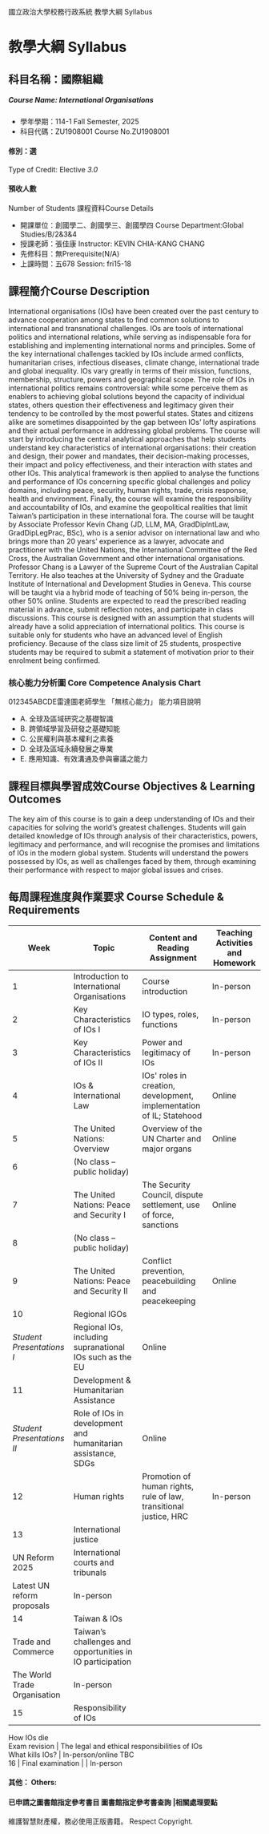 國立政治大學校務行政系統 教學大綱 Syllabus
# 教學大綱 Syllabus
##  科目名稱：國際組織
#####  Course Name: International Organisations
  * 學年學期：114-1 Fall Semester, 2025 
  * 科目代碼：ZU1908001 Course No.ZU1908001
#### 修別：選
Type of Credit: Elective 
_3.0_
#### 預收人數
Number of Students
課程資料Course Details
  * 開課單位：創國學二、創國學三、創國學四 Course Department:Global Studies/B/2&3&4 
  * 授課老師：張佳康 Instructor: KEVIN CHIA-KANG CHANG 
  * 先修科目：無Prerequisite(N/A)
  * 上課時間：五678 Session: fri15-18
##  課程簡介Course Description
International organisations (IOs) have been created over the past century to advance cooperation among states to find common solutions to international and transnational challenges. IOs are tools of international politics and international relations, while serving as indispensable fora for establishing and implementing international norms and principles. Some of the key international challenges tackled by IOs include armed conflicts, humanitarian crises, infectious diseases, climate change, international trade and global inequality. IOs vary greatly in terms of their mission, functions, membership, structure, powers and geographical scope. The role of IOs in international politics remains controversial: while some perceive them as enablers to achieving global solutions beyond the capacity of individual states, others question their effectiveness and legitimacy given their tendency to be controlled by the most powerful states. States and citizens alike are sometimes disappointed by the gap between IOs’ lofty aspirations and their actual performance in addressing global problems. 
The course will start by introducing the central analytical approaches that help students understand key characteristics of international organisations: their creation and design, their power and mandates, their decision-making processes, their impact and policy effectiveness, and their interaction with states and other IOs. This analytical framework is then applied to analyse the functions and performance of IOs concerning specific global challenges and policy domains, including peace, security, human rights, trade, crisis response, health and environment. Finally, the course will examine the responsibility and accountability of IOs, and examine the geopolitical realities that limit Taiwan’s participation in these international fora.
The course will be taught by Associate Professor Kevin Chang (JD, LLM, MA, GradDipIntLaw, GradDipLegPrac, BSc), who is a senior advisor on international law and who brings more than 20 years’ experience as a lawyer, advocate and practitioner with the United Nations, the International Committee of the Red Cross, the Australian Government and other international organisations. Professor Chang is a Lawyer of the Supreme Court of the Australian Capital Territory. He also teaches at the University of Sydney and the Graduate Institute of International and Development Studies in Geneva.
This course will be taught via a hybrid mode of teaching of 50% being in-person, the other 50% online. Students are expected to read the prescribed reading material in advance, submit reflection notes, and participate in class discussions. This course is designed with an assumption that students will already have a solid appreciation of international politics. This course is suitable only for students who have an advanced level of English proficiency. Because of the class size limit of 25 students, prospective students may be required to submit a statement of motivation prior to their enrolment being confirmed.
###  核心能力分析圖 Core Competence Analysis Chart
012345ABCDE雷達圖老師學生
「無核心能力」 
能力項目說明
  * A. 全球及區域研究之基礎智識
  * B. 跨領域學習及研發之基礎知能
  * C. 公民權利與基本權利之素養
  * D. 全球及區域永續發展之專業
  * E. 應用知識、有效溝通及參與審議之能力
##  課程目標與學習成效Course Objectives & Learning Outcomes 
The key aim of this course is to gain a deep understanding of IOs and their capacities for solving the world’s greatest challenges. Students will gain detailed knowledge of IOs through analysis of their characteristics, powers, legitimacy and performance, and will recognise the promises and limitations of IOs in the modern global system. Students will understand the powers possessed by IOs, as well as challenges faced by them, through examining their performance with respect to major global issues and crises.
##  每周課程進度與作業要求 Course Schedule & Requirements
Week |  Topic |  Content and Reading Assignment |  Teaching Activities and Homework  
---|---|---|---  
1 |  Introduction to International Organisations |  Course introduction |  In-person  
2 |  Key Characteristics of IOs I |  IO types, roles, functions |  In-person  
3 |  Key Characteristics of IOs II |  Power and legitimacy of IOs |  In-person  
4 |  IOs & International Law |  IOs' roles in creation, development, implementation of IL; Statehood |  Online  
5 |  The United Nations: Overview |  Overview of the UN Charter and major organs |  Online  
6 |  (No class – public holiday) |  |   
7 |  The United Nations: Peace and Security I |  The Security Council, dispute settlement, use of force, sanctions |  Online  
8 |  (No class – public holiday) |  |   
9 |  The United Nations: Peace and Security II |  Conflict prevention, peacebuilding and peacekeeping |  Online  
10 |  Regional IGOs   
_Student Presentations I_ |  Regional IOs, including supranational IOs such as the EU |  Online  
11 |  Development & Humanitarian Assistance  
_Student Presentations II_ |  Role of IOs in development and humanitarian assistance, SDGs |  Online  
12 |  Human rights |  Promotion of human rights, rule of law, transitional justice, HRC |  In-person  
13 |  International justice   
UN Reform 2025 |  International courts and tribunals    
Latest UN reform proposals |  In-person  
14 |  Taiwan & IOs  
Trade and Commerce |  Taiwan’s challenges and opportunities in IO participation  
The World Trade Organisation |  In-person  
15 |  Responsibility of IOs  
How IOs die   
Exam revision |  The legal and ethical responsibilities of IOs  
What kills IOs? |  In-person/online TBC  
16 |  Final examination |  |  In-person  
####  其他： Others:
####  已申請之圖書館指定參考書目  圖書館指定參考書查詢 |相關處理要點
維護智慧財產權，務必使用正版書籍。 Respect Copyright.